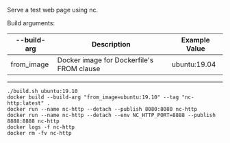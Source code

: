 Serve a test web page using nc.

Build arguments:

--build-arg | Description | Example Value
--- | --- | ---
from_image | Docker image for Dockerfile's FROM clause | ubuntu:19.04

---

```shell script
./build.sh ubuntu:19.10
docker build --build-arg "from_image=ubuntu:19.10" --tag "nc-http:latest" .
docker run --name nc-http --detach --publish 8080:8080 nc-http
docker run --name nc-http --detach --env NC_HTTP_PORT=8888 --publish 8888:8888 nc-http
docker logs -f nc-http
docker rm -fv nc-http
```
